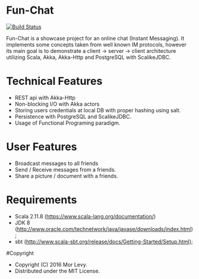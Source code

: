 # Fun-Chat
[![Build Status](https://travis-ci.org/lymr/fun-chat.svg?branch=master)](https://travis-ci.org/lymr/fun-chat)

Fun-Chat is a showcase project for an online chat (Instant Messaging). It implements some concepts taken from
well known IM protocols, however its main goal is to demonstrate a client -> server -> client architecture utilizing
Scala, Akka, Akka-Http and PostgreSQL with ScalikeJDBC.

# Technical Features
* REST api with Akka-Http
* Non-blocking I/O with Akka actors
* Storing users credentials at local DB with proper hashing using salt.
* Persistence with PostgreSQL and ScalikeJDBC.
* Usage of Functional Programing paradigm.

# User Features
* Broadcast messages to all friends
* Send / Receive messages from a friends.
* Share a picture / document with a friends.

# Requirements
* Scala 2.11.8 (https://www.scala-lang.org/documentation/)
* JDK 8        (http://www.oracle.com/technetwork/java/javase/downloads/index.html);
* sbt          (http://www.scala-sbt.org/release/docs/Getting-Started/Setup.html);

#Copyright
* Copyright (C) 2016 Mor Levy.
* Distributed under the MIT License.
